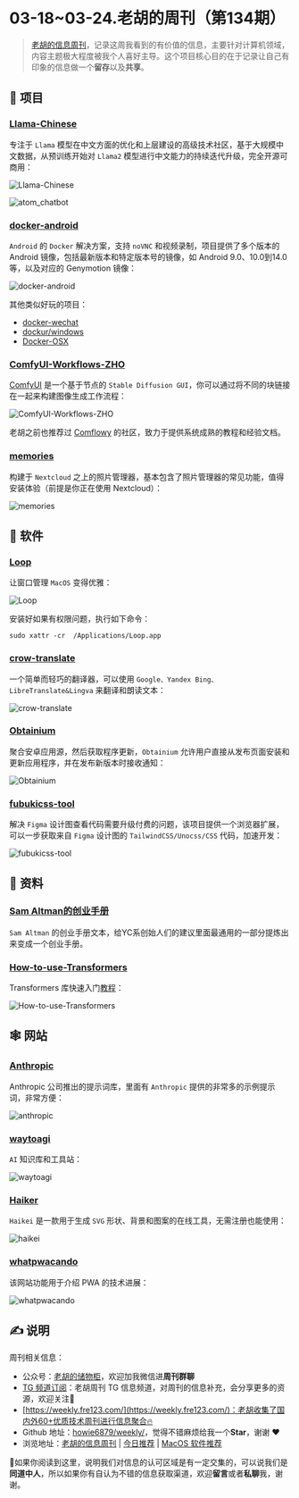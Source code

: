 # 03-18~03-24.老胡的周刊（第134期）

> [老胡的信息周刊](https://weekly.howie6879.com/)，记录这周我看到的有价值的信息，主要针对计算机领域，内容主题极大程度被我个人喜好主导。这个项目核心目的在于记录让自己有印象的信息做一个**留存**以及**共享**。

## 🎯 项目

### [Llama-Chinese](https://github.com/LlamaFamily/Llama-Chinese)

专注于 `Llama` 模型在中文方面的优化和上层建设的高级技术社区，基于大规模中文数据，从预训练开始对 `Llama2` 模型进行中文能力的持续迭代升级，完全开源可商用：

![Llama-Chinese](https://images-1252557999.file.myqcloud.com/uPic/Llama-Chinese.jpg)

![atom_chatbot](https://images-1252557999.file.myqcloud.com/uPic/atom_chatbot.jpg)

### [docker-android](https://github.com/budtmo/docker-android)

`Android` 的 `Docker` 解决方案，支持 `noVNC` 和视频录制，项目提供了多个版本的 Android 镜像，包括最新版本和特定版本号的镜像，如 Android 9.0、10.0到14.0 等，以及对应的 Genymotion 镜像：

![docker-android](https://images-1252557999.file.myqcloud.com/uPic/docker-android.png)

其他类似好玩的项目：

- [docker-wechat](https://github.com/huan/docker-wechat)
- [dockur/windows](https://github.com/dockur/windows)
- [Docker-OSX](https://github.com/sickcodes/Docker-OSX)

### [ComfyUI-Workflows-ZHO](https://github.com/ZHO-ZHO-ZHO/ComfyUI-Workflows-ZHO)

[ComfyUI](https://github.com/comfyanonymous/ComfyUI) 是一个基于节点的 `Stable Diffusion GUI`，你可以通过将不同的块链接在一起来构建图像生成工作流程：

![ComfyUI-Workflows-ZHO](https://images-1252557999.file.myqcloud.com/uPic/ComfyUI-Workflows-ZHO.jpg)

老胡之前也推荐过 [Comflowy](https://www.comflowy.com/zh-CN) 的社区，致力于提供系统成熟的教程和经验文档。

### [memories](https://github.com/pulsejet/memories)

构建于 `Nextcloud` 之上的照片管理器，基本包含了照片管理器的常见功能，值得安装体验（前提是你正在使用 Nextcloud）：

![memories](https://images-1252557999.file.myqcloud.com/uPic/memories.jpeg)

## 🤖 软件

### [Loop](https://github.com/MrKai77/Loop)

让窗口管理 `MacOS` 变得优雅：

![Loop](https://images-1252557999.file.myqcloud.com/uPic/Loop.gif)

安装好如果有权限问题，执行如下命令：

```shell
sudo xattr -cr  /Applications/Loop.app
```

### [crow-translate](https://github.com/crow-translate/crow-translate)

一个简单而轻巧的翻译器，可以使用 `Google、Yandex Bing、LibreTranslate&Lingva` 来翻译和朗读文本：

![crow-translate](https://images-1252557999.file.myqcloud.com/uPic/crow-translate.png)

### [Obtainium](https://github.com/ImranR98/Obtainium)

聚合安卓应用源，然后获取程序更新，`Obtainium` 允许用户直接从发布页面安装和更新应用程序，并在发布新版本时接收通知：

![Obtainium](https://images-1252557999.file.myqcloud.com/uPic/Obtainium.jpg)

### [fubukicss-tool](https://github.com/zouhangwithsweet/fubukicss-tool)

解决 `Figma` 设计图查看代码需要升级付费的问题，该项目提供一个浏览器扩展，可以一步获取来自 `Figma` 设计图的 `TailwindCSS/Unocss/CSS` 代码，加速开发：

![fubukicss-tool](https://images-1252557999.file.myqcloud.com/uPic/fubukicss-tool.jpg)

## 👀 资料

### [Sam Altman的创业手册](https://jxp73q7qjsg.feishu.cn/docx/WCNZdKDa4o2eUrxK5ElcfBXEnah)

`Sam Altman` 的创业手册文本，给YC系创始人们的建议里面最通用的一部分提炼出来变成一个创业手册。

### [How-to-use-Transformers](https://github.com/jsksxs360/How-to-use-Transformers)

Transformers 库快速入门[教程](https://transformers.run/)：

![How-to-use-Transformers](https://images-1252557999.file.myqcloud.com/uPic/How-to-use-Transformers.jpg)

## 🕸 网站

### [Anthropic](https://docs.anthropic.com/claude/prompt-library)

Anthropic 公司推出的提示词库，里面有 `Anthropic` 提供的非常多的示例提示词，非常方便：

![anthropic](https://images-1252557999.file.myqcloud.com/uPic/anthropic.jpg)

### [waytoagi](https://www.waytoagi.com/)

`AI` 知识库和工具站：

![waytoagi](https://images-1252557999.file.myqcloud.com/uPic/waytoagi.jpg)

###  [Haiker](https://app.haikei.app/)

`Haikei` 是一款用于生成 `SVG` 形状、背景和图案的在线工具，无需注册也能使用：

![haikei](https://images-1252557999.file.myqcloud.com/uPic/haikei.jpg)

### [whatpwacando](https://whatpwacando.today/)

该网站功能用于介绍 PWA 的技术进展：

![whatpwacando](https://images-1252557999.file.myqcloud.com/uPic/whatpwacando.jpg)

## ✍️ 说明

周刊相关信息：

- 公众号：[老胡的储物柜](https://images-1252557999.file.myqcloud.com/uPic/ETIbMe.jpg)，欢迎加我微信进**周刊群聊**
- [TG 频道订阅](https://t.me/howie_weekly)：老胡周刊 TG 信息频道，对周刊的信息补充，会分享更多的资源，欢迎关注👏
- [https://weekly.fre123.com/](https://weekly.fre123.com/)：老胡收集了国内外60+优质技术周刊进行信息聚合🔥
- Github 地址：[howie6879/weekly/](https://github.com/howie6879/weekly/)，觉得不错麻烦给我一个**Star**，谢谢 ❤️
- 浏览地址：[老胡的信息周刊](https://weekly.howie6879.com) | [今日推荐](https://weekly.howie6879.com/recommend/index.html) | [MacOS 软件推荐](https://weekly.howie6879.com/soft/mac.html)

🙌如果你阅读到这里，说明我们对信息的认可区域是有一定交集的，可以说我们是**同道中人**，所以如果你有自认为不错的信息获取渠道，欢迎**留言**或者**私聊**我，谢谢。
